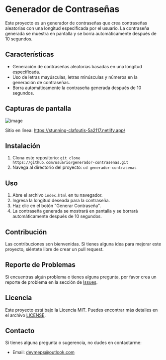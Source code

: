 # Generador de Contraseñas

Este proyecto es un generador de contraseñas que crea contraseñas aleatorias con una longitud especificada por el usuario. La contraseña generada se muestra en pantalla y se borra automáticamente después de 10 segundos.

## Características

- Generación de contraseñas aleatorias basadas en una longitud especificada.
- Uso de letras mayúsculas, letras minúsculas y números en la generación de contraseñas.
- Borra automáticamente la contraseña generada después de 10 segundos.

## Capturas de pantalla

![image](https://github.com/devmeps/PasswordGenerartor/assets/145307819/dc601d69-58f9-4c1d-9d25-9768531efd9e)

Sitio en línea:  https://stunning-clafoutis-5a2117.netlify.app/ 

## Instalación

1. Clona este repositorio: `git clone https://github.com/usuario/generador-contrasenas.git`
2. Navega al directorio del proyecto: `cd generador-contrasenas`

## Uso

1. Abre el archivo `index.html` en tu navegador.
2. Ingresa la longitud deseada para la contraseña.
3. Haz clic en el botón "Generar Contraseña".
4. La contraseña generada se mostrará en pantalla y se borrará automáticamente después de 10 segundos.

## Contribución

Las contribuciones son bienvenidas. Si tienes alguna idea para mejorar este proyecto, siéntete libre de crear un pull request.

## Reporte de Problemas

Si encuentras algún problema o tienes alguna pregunta, por favor crea un reporte de problema en la sección de [Issues](https://link-to-issues.com).

## Licencia

Este proyecto está bajo la Licencia MIT. Puedes encontrar más detalles en el archivo [LICENSE](LICENSE).

## Contacto

Si tienes alguna pregunta o sugerencia, no dudes en contactarme:

- Email: devmeps@outlook.com
